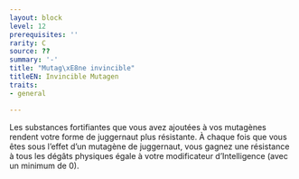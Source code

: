 ```yaml
---
layout: block
level: 12
prerequisites: ''
rarity: C
source: ??
summary: '-'
title: "Mutag\xE8ne invincible"
titleEN: Invincible Mutagen
traits:
- general

---
```


<p>Les substances fortifiantes que vous avez ajoutées à vos mutagènes rendent votre forme de juggernaut plus résistante. À chaque fois que vous êtes sous l’effet d’un mutagène de juggernaut, vous gagnez une résistance à tous les dégâts physiques égale à votre modificateur d’Intelligence (avec un minimum de 0).</p>